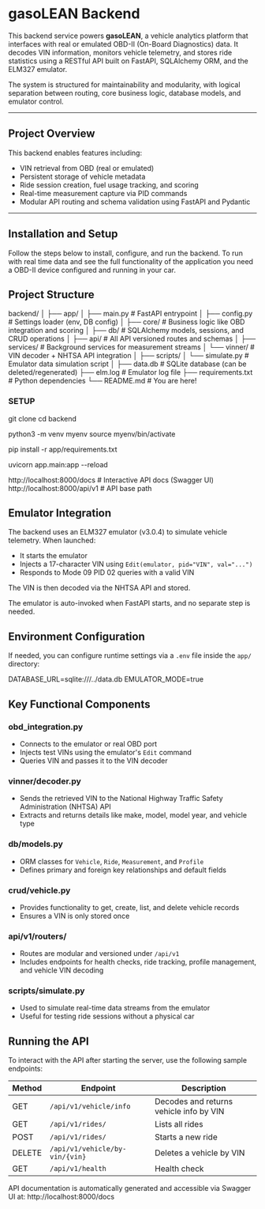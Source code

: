 # gasoLEAN Backend

This backend service powers **gasoLEAN**, a vehicle analytics platform that interfaces with real or emulated OBD-II (On-Board Diagnostics) data. It decodes VIN information, monitors vehicle telemetry, and stores ride statistics using a RESTful API built on FastAPI, SQLAlchemy ORM, and the ELM327 emulator.

The system is structured for maintainability and modularity, with logical separation between routing, core business logic, database models, and emulator control.

---

## Project Overview

This backend enables features including:

- VIN retrieval from OBD (real or emulated)
- Persistent storage of vehicle metadata
- Ride session creation, fuel usage tracking, and scoring
- Real-time measurement capture via PID commands
- Modular API routing and schema validation using FastAPI and Pydantic

---

## Installation and Setup

Follow the steps below to install, configure, and run the backend.
To run with real time data and see the full functionality of the application you need a OBD-II device configured and running in your car.

## Project Structure

backend/
│
├── app/
│   ├── main.py               # FastAPI entrypoint
│   ├── config.py             # Settings loader (env, DB config)
│   ├── core/                 # Business logic like OBD integration and scoring
│   ├── db/                   # SQLAlchemy models, sessions, and CRUD operations
│   ├── api/                  # All API versioned routes and schemas
│   ├── services/             # Background services for measurement streams
│   └── vinner/               # VIN decoder + NHTSA API integration
│
├── scripts/
│   └── simulate.py           # Emulator data simulation script
│
├── data.db                   # SQLite database (can be deleted/regenerated)
├── elm.log                   # Emulator log file
├── requirements.txt          # Python dependencies
└── README.md                 # You are here!



### SETUP

git clone <your-repository-url>
cd backend

python3 -m venv myenv
source myenv/bin/activate

pip install -r app/requirements.txt

uvicorn app.main:app --reload

http://localhost:8000/docs      # Interactive API docs (Swagger UI)
http://localhost:8000/api/v1    # API base path


## Emulator Integration

The backend uses an ELM327 emulator (v3.0.4) to simulate vehicle telemetry. When launched:

- It starts the emulator
- Injects a 17-character VIN using `Edit(emulator, pid="VIN", val="...")`
- Responds to Mode 09 PID 02 queries with a valid VIN

The VIN is then decoded via the NHTSA API and stored.

The emulator is auto-invoked when FastAPI starts, and no separate step is needed.

## Environment Configuration

If needed, you can configure runtime settings via a `.env` file inside the `app/` directory:

DATABASE_URL=sqlite:///../data.db
EMULATOR_MODE=true


## Key Functional Components

### obd_integration.py

- Connects to the emulator or real OBD port
- Injects test VINs using the emulator's `Edit` command
- Queries VIN and passes it to the VIN decoder

### vinner/decoder.py

- Sends the retrieved VIN to the National Highway Traffic Safety Administration (NHTSA) API
- Extracts and returns details like make, model, model year, and vehicle type

### db/models.py

- ORM classes for `Vehicle`, `Ride`, `Measurement`, and `Profile`
- Defines primary and foreign key relationships and default fields

### crud/vehicle.py

- Provides functionality to get, create, list, and delete vehicle records
- Ensures a VIN is only stored once

### api/v1/routers/

- Routes are modular and versioned under `/api/v1`
- Includes endpoints for health checks, ride tracking, profile management, and vehicle VIN decoding

### scripts/simulate.py

- Used to simulate real-time data streams from the emulator
- Useful for testing ride sessions without a physical car

## Running the API

To interact with the API after starting the server, use the following sample endpoints:

| Method | Endpoint                             | Description                               |
|--------|--------------------------------------|-------------------------------------------|
| GET    | `/api/v1/vehicle/info`               | Decodes and returns vehicle info by VIN   |
| GET    | `/api/v1/rides/`                     | Lists all rides                           |
| POST   | `/api/v1/rides/`                     | Starts a new ride                         |
| DELETE | `/api/v1/vehicle/by-vin/{vin}`       | Deletes a vehicle by VIN                  |
| GET    | `/api/v1/health`                     | Health check                              |

API documentation is automatically generated and accessible via Swagger UI at:
http://localhost:8000/docs

